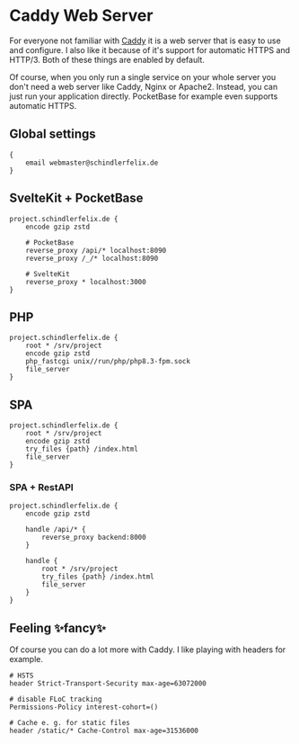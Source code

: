 # Caddy Web Server

For everyone not familiar with [Caddy](https://caddyserver.com/) it is a web
server that is easy to use and configure. I also like it because of it's support
for automatic HTTPS and HTTP/3. Both of these things are enabled by default.

Of course, when you only run a single service on your whole server you don't
need a web server like Caddy, Nginx or Apache2. Instead, you can just run
your application directly. PocketBase for example even supports automatic HTTPS.

## Global settings

```nginx
{
	email webmaster@schindlerfelix.de
}
```

## SvelteKit + PocketBase

```nginx
project.schindlerfelix.de {
	encode gzip zstd

	# PocketBase
	reverse_proxy /api/* localhost:8090
	reverse_proxy /_/* localhost:8090

	# SvelteKit
	reverse_proxy * localhost:3000
}
```

## PHP

```nginx
project.schindlerfelix.de {
	root * /srv/project
	encode gzip zstd
	php_fastcgi unix//run/php/php8.3-fpm.sock
	file_server
}
```

## SPA

```nginx
project.schindlerfelix.de {
	root * /srv/project
	encode gzip zstd
	try_files {path} /index.html
	file_server
}
```

### SPA + RestAPI

```nginx
project.schindlerfelix.de {
	encode gzip zstd

	handle /api/* {
		reverse_proxy backend:8000
	}

	handle {
		root * /srv/project
		try_files {path} /index.html
		file_server
	}
}
```

## Feeling ✨fancy✨

Of course you can do a lot more with Caddy. I like playing with headers for example.

```nginx
# HSTS
header Strict-Transport-Security max-age=63072000

# disable FLoC tracking
Permissions-Policy interest-cohort=()

# Cache e. g. for static files
header /static/* Cache-Control max-age=31536000
```
